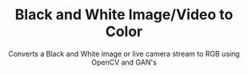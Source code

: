 <h1 align="center">
Black and White Image/Video to Color
</h1>
<p align="center">
Converts a Black and White image or live camera stream to RGB using OpenCV and GAN's
</p>
